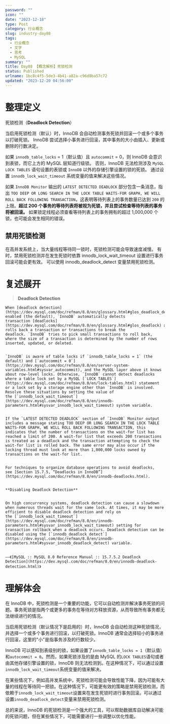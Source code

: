 ```yaml
---
password: ""
icon: ""
date: "2023-12-18"
type: Post
category: 行业概念
slug: industry-day88
tags:
  - 行业概念
  - 文字
  - 思考
  - MySQL
summary: ""
title: Day88 【概念解析】死锁检测
status: Published
urlname: 1bc8c4f5-5de3-4b41-a82a-c96d8ba57c72
updated: "2023-12-20 04:56:00"
---
```


# 整理定义

死锁检测（**Deadlock Detection**）

当启用死锁检测（默认）时，InnoDB 会自动检测事务死锁并回滚一个或多个事务以打破死锁。 InnoDB 尝试选择小事务进行回滚，其中事务的大小由插入、更新或删除的行数决定。

如果 `innodb_table_locks` = 1（默认值）且 `autocommit` = 0，则 InnoDB 会意识到表锁，而它上方的 MySQL 层知道行级锁。 否则，InnoDB 无法检测涉及 `MySQL LOCK TABLES` 语句设置的表锁或 `InnoDB` 以外的存储引擎设置的锁的死锁。 通过设置 `innodb_lock_wait_timeout` 系统变量的值来解决这些情况。

如果 `InnoDB Monitor` 输出的 `LATEST DETECTED DEADLOCK` 部分包含一条消息，指出 `TOO DEEP OR LONG SEARCH IN THE LOCK TABLE WAITS-FOR GRAPH, WE WILL ROLL BACK FOLLOWING TRANSACTION`，这表明等待列表上的事务数量已达到 `200` 的上限。**超过 200 个事务的等待列表将被视为死锁，并且尝试检查等待列表的事务将被回滚。** 如果锁定线程必须查看等待列表上的事务拥有的超过 1,000,000 个锁，也可能会发生相同的错误。

## 禁用死锁检测

在高并发系统上，当大量线程等待同一锁时，死锁检测可能会导致速度减慢。 有时，禁用死锁检测并在发生死锁时依靠 innodb_lock_wait_timeout 设置进行事务回滚可能会更有效。 可以使用 innodb_deadlock_detect 变量禁用死锁检测。

# 复述展开

> **Deadlock Detection**

    When [deadlock detection](https://dev.mysql.com/doc/refman/8.0/en/glossary.html#glos_deadlock_detection) is enabled (the default), `InnoDB` automatically detects transaction [deadlocks](https://dev.mysql.com/doc/refman/8.0/en/glossary.html#glos_deadlock) and rolls back a transaction or transactions to break the deadlock. `InnoDB` tries to pick small transactions to roll back, where the size of a transaction is determined by the number of rows inserted, updated, or deleted.


    `InnoDB` is aware of table locks if `innodb_table_locks = 1` (the default) and [`autocommit = 0`](https://dev.mysql.com/doc/refman/8.0/en/server-system-variables.html#sysvar_autocommit), and the MySQL layer above it knows about row-level locks. Otherwise, `InnoDB` cannot detect deadlocks where a table lock set by a MySQL [`LOCK TABLES`](https://dev.mysql.com/doc/refman/8.0/en/lock-tables.html) statement or a lock set by a storage engine other than `InnoDB` is involved. Resolve these situations by setting the value of the [`innodb_lock_wait_timeout`](https://dev.mysql.com/doc/refman/8.0/en/innodb-parameters.html#sysvar_innodb_lock_wait_timeout) system variable.


    If the `LATEST DETECTED DEADLOCK` section of `InnoDB` Monitor output includes a message stating TOO DEEP OR LONG SEARCH IN THE LOCK TABLE WAITS-FOR GRAPH, WE WILL ROLL BACK FOLLOWING TRANSACTION, this indicates that the number of transactions on the wait-for list has reached a limit of 200. A wait-for list that exceeds 200 transactions is treated as a deadlock and the transaction attempting to check the wait-for list is rolled back. The same error may also occur if the locking thread must look at more than 1,000,000 locks owned by transactions on the wait-for list.


    For techniques to organize database operations to avoid deadlocks, see [Section 15.7.5, “Deadlocks in InnoDB”](https://dev.mysql.com/doc/refman/8.0/en/innodb-deadlocks.html).


    **Disabling Deadlock Detection**


    On high concurrency systems, deadlock detection can cause a slowdown when numerous threads wait for the same lock. At times, it may be more efficient to disable deadlock detection and rely on the [`innodb_lock_wait_timeout`](https://dev.mysql.com/doc/refman/8.0/en/innodb-parameters.html#sysvar_innodb_lock_wait_timeout) setting for transaction rollback when a deadlock occurs. Deadlock detection can be disabled using the [`innodb_deadlock_detect`](https://dev.mysql.com/doc/refman/8.0/en/innodb-parameters.html#sysvar_innodb_deadlock_detect) variable.


    ——《[MySQL :: MySQL 8.0 Reference Manual :: 15.7.5.2 Deadlock Detection](https://dev.mysql.com/doc/refman/8.0/en/innodb-deadlock-detection.html)》

# 理解体会

在 InnoDB 中，死锁检测是一个重要的功能，它可以自动检测并解决事务死锁的问题。事务死锁是指两个或更多的事务在等待对方释放资源，从而导致所有事务都无法继续进行的情况。

当启用死锁检测（默认情况下是启用的）时，InnoDB 会自动检测这种死锁情况，并选择一个或多个事务进行回滚，以打破死锁。InnoDB 通常会选择较小的事务进行回滚，这里的"小"是指事务涉及的行数较少。

InnoDB 可以感知到表级别的锁，如果设置了`innodb_table_locks = 1`（默认值）和`autocommit = 0`。然而，如果死锁涉及的是由 MySQL 的`LOCK TABLES`语句或者由其他存储引擎设置的锁，InnoDB 则无法检测到。在这种情况下，可以通过设置`innodb_lock_wait_timeout`系统变量的值来解决。

在某些情况下，例如高并发系统中，死锁检测可能会导致性能下降，因为可能有大量的线程在等待同一把锁。在这种情况下，可能更有效的策略是禁用死锁检测，而依赖于`innodb_lock_wait_timeout`设置来在发生死锁时进行事务回滚。可以通过设置`innodb_deadlock_detect`变量来禁用死锁检测。

总的来说，InnoDB 的死锁检测是一个强大的工具，可以帮助数据库自动解决可能的死锁问题，但在某些情况下，可能需要进行一些调整以优化性能。
